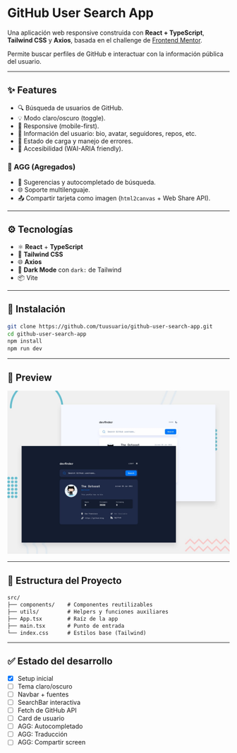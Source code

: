 # GitHub User Search App

Una aplicación web responsive construida con **React + TypeScript**, **Tailwind CSS** y **Axios**, basada en el challenge de [Frontend Mentor](https://www.frontendmentor.io/challenges/github-user-search-app-Q09YOgaH6).

Permite buscar perfiles de GitHub e interactuar con la información pública del usuario.

---

## ✨ Features

- 🔍 Búsqueda de usuarios de GitHub.
- 💡 Modo claro/oscuro (toggle).
- 📱 Responsive (mobile-first).
- 📄 Información del usuario: bio, avatar, seguidores, repos, etc.
- 🔁 Estado de carga y manejo de errores.
- 🎯 Accesibilidad (WAI-ARIA friendly).

### 🧪 AGG (Agregados)

- 🔎 Sugerencias y autocompletado de búsqueda.
- 🌐 Soporte multilenguaje.
- 📤 Compartir tarjeta como imagen (`html2canvas` + Web Share API).

---

## ⚙️ Tecnologías

- ⚛️ **React** + **TypeScript**
- 🎨 **Tailwind CSS**
- 🌐 **Axios**
- 🌙 **Dark Mode** con `dark:` de Tailwind
- 📦 Vite

---

## 🚀 Instalación

```bash
git clone https://github.com/tuusuario/github-user-search-app.git
cd github-user-search-app
npm install
npm run dev
```

---

## 📸 Preview

![App Preview - Light and Dark mode](./public/preview.jpg)

---

## 📁 Estructura del Proyecto

```
src/
├── components/    # Componentes reutilizables
├── utils/         # Helpers y funciones auxiliares
├── App.tsx        # Raíz de la app
├── main.tsx       # Punto de entrada
└── index.css      # Estilos base (Tailwind)
```

---

## ✅ Estado del desarrollo

- [x] Setup inicial
- [ ] Tema claro/oscuro
- [ ] Navbar + fuentes
- [ ] SearchBar interactiva
- [ ] Fetch de GitHub API
- [ ] Card de usuario
- [ ] AGG: Autocompletado
- [ ] AGG: Traducción
- [ ] AGG: Compartir screen
